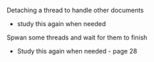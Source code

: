 Detaching a thread to handle other documents
* study this again when needed

Spwan some threads and wait for them to finish
* Study this again when needed   - page 28
